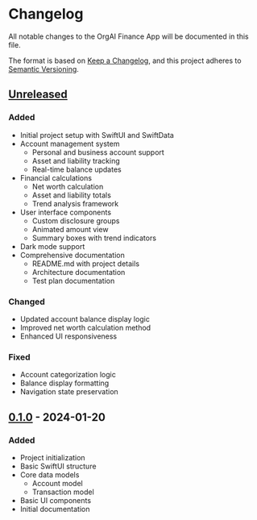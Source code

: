 # Changelog

All notable changes to the OrgAI Finance App will be documented in this file.

The format is based on [Keep a Changelog](https://keepachangelog.com/en/1.0.0/),
and this project adheres to [Semantic Versioning](https://semver.org/spec/v2.0.0.html).

## [Unreleased]

### Added
- Initial project setup with SwiftUI and SwiftData
- Account management system
  - Personal and business account support
  - Asset and liability tracking
  - Real-time balance updates
- Financial calculations
  - Net worth calculation
  - Asset and liability totals
  - Trend analysis framework
- User interface components
  - Custom disclosure groups
  - Animated amount view
  - Summary boxes with trend indicators
- Dark mode support
- Comprehensive documentation
  - README.md with project details
  - Architecture documentation
  - Test plan documentation

### Changed
- Updated account balance display logic
- Improved net worth calculation method
- Enhanced UI responsiveness

### Fixed
- Account categorization logic
- Balance display formatting
- Navigation state preservation

## [0.1.0] - 2024-01-20

### Added
- Project initialization
- Basic SwiftUI structure
- Core data models
  - Account model
  - Transaction model
- Basic UI components
- Initial documentation

[Unreleased]: https://github.com/shayanlatifllc/orgaifinanceapp/compare/v0.1.0...HEAD
[0.1.0]: https://github.com/shayanlatifllc/orgaifinanceapp/releases/tag/v0.1.0 